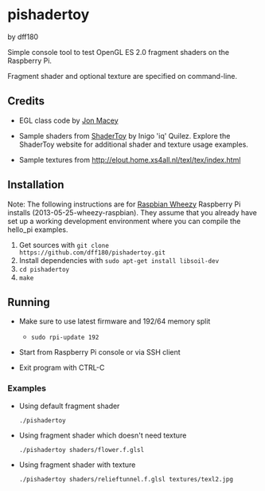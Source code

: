 pishadertoy
===========
by dff180

Simple console tool to test OpenGL ES 2.0 fragment shaders on the Raspberry Pi.

Fragment shader and optional texture are specified on command-line.

Credits
-------

* EGL class code by [Jon Macey](http://jonmacey.blogspot.de/2012/06/opengl-es-on-raspberry-pi-pt-3-creating.html)

* Sample shaders from [ShaderToy](https://www.shadertoy.com) by Inigo 'iq' Quilez. Explore the ShaderToy website for additional shader and texture usage examples.

* Sample textures from http://elout.home.xs4all.nl/texl/tex/index.html

Installation
------------
Note: The following instructions are for [Raspbian Wheezy](http://www.raspberrypi.org/downloads) Raspberry Pi installs (2013-05-25-wheezy-raspbian).
They assume that you already have set up a working development environment where you can compile the hello\_pi examples.

1. Get sources with `git clone https://github.com/dff180/pishadertoy.git`
2. Install dependencies with `sudo apt-get install libsoil-dev`
3. `cd pishadertoy`
4. `make`

Running
-------
* Make sure to use latest firmware and 192/64 memory split
  * `sudo rpi-update 192`

* Start from Raspberry Pi console or via SSH client 

* Exit program with CTRL-C

### Examples

* Using default fragment shader

    `./pishadertoy`
    
* Using fragment shader which doesn't need texture

    `./pishadertoy shaders/flower.f.glsl`
    
* Using fragment shader with texture

    `./pishadertoy shaders/relieftunnel.f.glsl textures/texl2.jpg`
    
